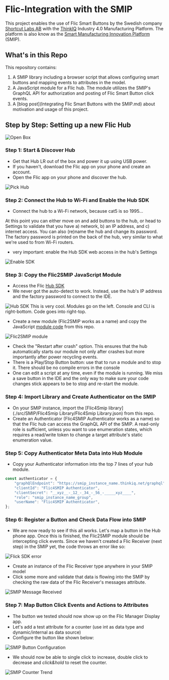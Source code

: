 # Flic-Integration with the SMIP

This project enables the use of Flic Smart Buttons by the Swedish company [Shortcut Labs AB](https://flic.io/) with the [ThinkIQ](https://www.thinkiq.com) Industry 4.0 Manufacturing Platform. The platform is also know as the [Smart Manufacturing Innovation Platform](https://www.cesmii.org/smip) (SMIP).

## What's in this Repo

This repository contains:
1) A SMIP library including a browser script that allows configuring smart buttons and mapping events to attributes in the model.
2) A JavaScript module for a Flic hub. The module utilizes the SMIP's GraphQL API for authorization and posting of Flic Smart Button click events.
3) A [blog post](Integrating Flic Smart Buttons with the SMIP.md) about motivation and usage of this project.

## Step by Step: Setting up a new Flic Hub

![Open Box](./img/flic_open_box.png)

### Step 1: Start & Discover Hub

- Get that Hub LR out of the box and power it up using USB power.
- If you haven't, download the Flic app on your phone and create an account.
- Open the Flic app on your phone and discover the hub.

![Pick Hub](./img/flic_pick_hub.png)

### Step 2: Connect the Hub to Wi-Fi and Enable the Hub SDK

- Connect the hub to a Wi-Fi network, because cat5 is so 1995...

At this point you can either move on and add buttons to the hub, or head to Settings to validate that you have a) network, b) an IP address, and c) internet access. You can also (re)name the hub and change its password. The factory password is printed on the back of the hub, very similar to what we're used to from Wi-Fi routers.

- very important: enable the Hub SDK web access in the hub's Settings
 
![Enable SDK](./img/flic_enable_sdk.png)

### Step 3: Copy the Flic2SMIP JavaScript Module

- Access the Flic [Hub SDK](https://hubsdk.flic.io/) 
- We never got the auto-detect to work. Instead, use the hub's IP address and the factory password to connect to the IDE.

![Hub SDK](./img/flic_sdk_blank.png) This is very cool. Modules go on the left. Console and CLI is right-bottom. Code goes into right-top.
 
- Create a new module (Flic2SMIP works as a name) and copy the JavaScript [module code](./src/flic/main.js) from this repo.
 
![Flic2SMIP module](./img/flic_sdk_with_module.png)

- Check the "Restart after crash" option. This ensures that the hub automatically starts our module not only after crashes but more importantly after power recycling events.
- There is a Play/Stop Button button: use that to run a module and to stop it. There should be no compile errors in the console
- One can edit a script at any time, even if the module is running. We miss a save button in the IDE and the only way to make sure your code changes stick appears to be to stop and re-start the module.

### Step 4: Import Library and Create Authenticator on the SMIP

- On your SMIP instance, import the [Flic4Smip library](./src/SMIP/Flic4Smip Library/Flic4Smip Library.json) from this repo.
- Create an Authenticator (Flic4SMIP Authenticator works as a name) so that the Flic hub can access the GraphQL API of the SMIP. A read-only role is sufficient, unless you want to use enumeration states, which requires a read/write token to change a target attribute's static enumeration value.
### Step 5: Copy Authenticator Meta Data into Hub Module

- Copy your Authenticator information into the top 7 lines of your hub module.

``` javascript
const authenticator = {
	"graphQlEndpoint": "https://smip_instance_name.thinkiq.net/graphql",
	"clientId": "Flic4SMIP Authenticator",
	"clientSecret": "__xyz__-_12_-_34_-_56_-_____xyz____",
	"role": "smip_instance_name_group",
	"userName": "Flic4SMIP Authenticator",
};
```

### Step 6: Register a Button and Check Data Flow into SMIP

- We are now ready to see if this all works. Let's map a button in the Hub phone app. Once this is finished, the Flic2SMIP module should be intercepting click events. Since we haven't created a Flic Receiver (next step) in the SMIP yet, the code throws an error like so:
 
![Flick SDK error](./img/flic_sdk_error.png)

- Create an instance of the Flic Receiver type anywhere in your SMIP model
- Click some more and validate that data is flowing into the SMIP by checking the raw data of the Flic Receiver's messages attribute.
 
![SMIP Message Received](./img/flic_smip_message_received.png)

### Step 7: Map Button Click Events and Actions to Attributes 

- The button we tested should now show up on the Flic Manager Display app.
- Let's add a test attribute for a counter (use int as data type and dynamic/internal as data source)
- Configure the button like shown below:
 
![SMIP Button Configuration](./img/flic_smip_configure_counter.png)

- We should now be able to single click to increase, double click to decrease and _click&hold_ to reset the counter.
 
![SMIP Counter Trend](./img/flic_smip_counter_trend.png)